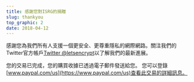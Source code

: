 ```yaml
---
title: 感謝您對ISRG的捐贈
slug: thankyou
top_graphic: 2
date: 2018-04-12
---
```


感謝您為我們所有人支援一個更安全、更尊重隱私的網際網路。關注我們的Twitter官方帳戶[Twitter @letsencrypt](https://twitter.com/letsencrypt)以了解我們的最新進展。

您的交易已完成，您的購買收據已透過電子郵件發送給您。 您可以登錄[www.paypal.com/us](https://www.paypal.com/us)查看此交易的詳細訊息。
